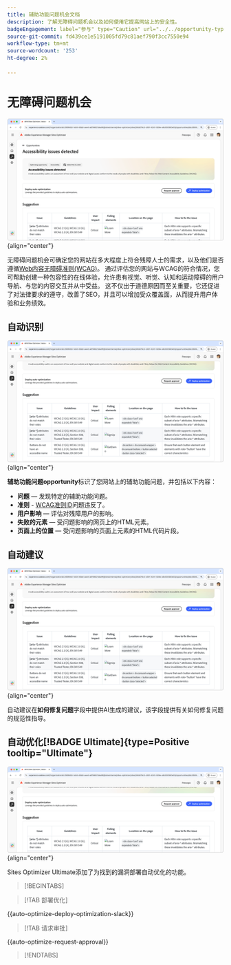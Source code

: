 ```yaml
---
title: 辅助功能问题机会文档
description: 了解无障碍问题机会以及如何使用它提高网站上的安全性。
badgeEngagement: label="参与" type="Caution" url="../../opportunity-types/engagement.md" tooltip="参与"
source-git-commit: fd439ce1e5191005fd79c81aef790f3cc7550e94
workflow-type: tm+mt
source-wordcount: '253'
ht-degree: 2%

---
```



# 无障碍问题机会

![辅助功能问题机会](./assets/accessibility-issues/hero.png){align="center"}

无障碍问题机会可确定您的网站在多大程度上符合残障人士的需求，以及他们是否遵循[Web内容无障碍准则(WCAG)](https://www.w3.org/TR/WCAG21/)。 通过评估您的网站与WCAG的符合情况，您可帮助创建一种包容性的在线体验，允许患有视觉、听觉、认知和运动障碍的用户导航、与您的内容交互并从中受益。 这不仅出于道德原因而至关重要，它还促进了对法律要求的遵守，改善了SEO，并且可以增加受众覆盖面，从而提升用户体验和业务绩效。

## 自动识别

![自动识别辅助功能问题](./assets/accessibility-issues/auto-identify.png){align="center"}

**辅助功能问题opportunity**&#x200B;标识了您网站上的辅助功能问题，并包括以下内容：

* **问题** — 发现特定的辅助功能问题。
* **准则** - [WCAG准则ID](https://www.w3.org/TR/WCAG21/)问题违反了。
* **用户影响** — 评估对残障用户的影响。
* **失败的元素** — 受问题影响的网页上的HTML元素。
* **页面上的位置** — 受问题影响的页面上元素的HTML代码片段。

## 自动建议

![自动建议辅助功能问题](./assets/accessibility-issues/auto-suggest.png){align="center"}

自动建议在&#x200B;**如何修复问题**&#x200B;字段中提供AI生成的建议，该字段提供有关如何修复问题的规范性指导。

## 自动优化[!BADGE Ultimate]{type=Positive tooltip="Ultimate"}

![自动优化辅助功能问题](./assets/accessibility-issues/auto-optimize.png){align="center"}

Sites Optimizer Ultimate添加了为找到的漏洞部署自动优化的功能。

>[!BEGINTABS]

>[!TAB 部署优化]

{{auto-optimize-deploy-optimization-slack}}

>[!TAB 请求审批]

{{auto-optimize-request-approval}}

>[!ENDTABS]

